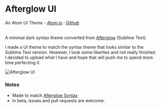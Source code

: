 # Afterglow UI
###### An Atom UI Theme - [Atom.io](https://atom.io/packages/afterglow-ui) : [Github](https://github.com/dsandstrom/atom-afterglow-ui)

A minimal dark syntax theme converted from [Afterglow](https://github.com/YabataDesign/afterglow-theme) (Sublime Text).

I made a UI theme to match the syntax theme that looks similar to the Sublime Text version.  However, I took some liberties and not really finished.  I decided to upload what I have and hope that will push me to spend more time perfecting it.  

![Afterglow UI](https://cloud.githubusercontent.com/assets/1400414/22800407/27a0bee8-eebe-11e6-91bd-e4ca83ace215.png)

### Notes
* Made to match [Afterglow Syntax](https://atom.io/packages/afterglow-syntax)
* In beta, issues and pull requests are welcome.
